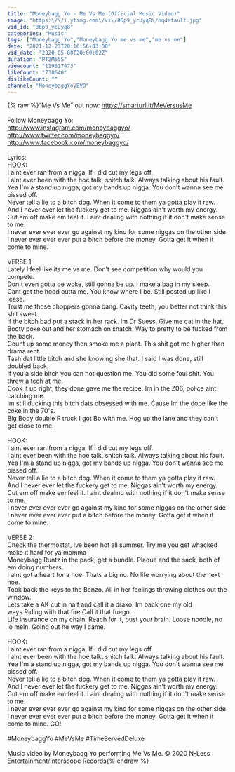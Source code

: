 ```yaml
---
title: "Moneybagg Yo - Me Vs Me (Official Music Video)"
image: "https:\/\/i.ytimg.com\/vi\/86p9_ycUyq8\/hqdefault.jpg"
vid_id: "86p9_ycUyq8"
categories: "Music"
tags: ["Moneybagg Yo","Moneybagg Yo me vs me","me vs me"]
date: "2021-12-23T20:16:56+03:00"
vid_date: "2020-05-08T20:00:02Z"
duration: "PT2M55S"
viewcount: "119627473"
likeCount: "738640"
dislikeCount: ""
channel: "MoneybaggYoVEVO"
---
```

{% raw %}“Me Vs Me” out now: <a rel="nofollow" target="blank" href="https://smarturl.it/MeVersusMe">https://smarturl.it/MeVersusMe</a> <br /> <br />Follow Moneybagg Yo:<br /><a rel="nofollow" target="blank" href="http://www.instagram.com/moneybaggyo/">http://www.instagram.com/moneybaggyo/</a><br /><a rel="nofollow" target="blank" href="http://www.twitter.com/moneybaggyo/">http://www.twitter.com/moneybaggyo/</a><br /><a rel="nofollow" target="blank" href="http://www.facebook.com/moneybaggyo/">http://www.facebook.com/moneybaggyo/</a><br /> <br />Lyrics:<br />HOOK:<br />I aint ever ran from a nigga, If I did cut my legs off.<br />I aint ever been with the hoe talk, snitch talk. Always talking about his fault.<br />Yea I'm a stand up nigga, got my bands up nigga. You don't wanna see me pissed off.<br />Never tell a lie to a bitch dog. When it come to them ya gotta play it raw.<br />And I never ever let the fuckery get to me. Niggas ain't worth my energy.<br />Cut em off make em feel it. I aint dealing with nothing if it don't make sense to me.<br />I never ever ever ever go against my kind for some niggas on the other side<br />I never ever ever ever put a bitch before the money. Gotta get it when it come to mine.<br /> <br />VERSE 1:<br />Lately I feel like its me vs me. Don't see competition why would you compete.<br />Don't even gotta be woke, still gonna be up. I make a bag in my sleep.<br />Cant get the hood outta me. You know where I be. Still posted up like I lease.<br />Trust me those choppers gonna bang. Cavity teeth, you better not think this shit sweet.<br />If the bitch bad put a stack in her rack. Im Dr Suess, Give me cat in the hat.<br />Booty poke out and her stomach on snatch. Way to pretty to be fucked from the back.<br />Count up some money then smoke me a plant. This shit got me higher than drama rent.<br />Tash dat little bitch and she knowing she that. I said I was done, still doubled back.<br />If you a side bitch you can not question me. You did some foul shit. You threw a tech at me.<br />Cook it up right, they done gave me the recipe. Im in the Z06, police aint catching me.<br />Im still ducking this bitch dats obsessed with me. Cause Im the dope like the coke in the 70's.<br />Big Body double R truck I got Bo with me. Hog up the lane and they can't get close to me.<br /> <br />HOOK:<br />I aint ever ran from a nigga, If I did cut my legs off.<br />I aint ever been with the hoe talk, snitch talk. Always talking about his fault.<br />Yea I'm a stand up nigga, got my bands up nigga. You don't wanna see me pissed off.<br />Never tell a lie to a bitch dog. When it come to them ya gotta play it raw.<br />And I never ever let the fuckery get to me. Niggas ain't worth my energy.<br />Cut em off make em feel it. I aint dealing with nothing if it don't make sense to me.<br />I never ever ever ever go against my kind for some niggas on the other side<br />I never ever ever ever put a bitch before the money. Gotta get it when it come to mine.<br /> <br />VERSE 2:<br />Check the thermostat, Ive been hot all summer. Try me you get whacked make it hard for ya momma<br />Moneybagg Runtz in the pack, get a bundle. Plaque and the sack, both of em doing numbers.<br />I aint got a heart for a hoe. Thats a big no. No life worrying about the next hoe.<br />Took back the keys to the Benzo. All in her feelings throwing clothes out the window.<br />Lets take a AK cut in half and call it a drako. Im back one my old ways.Riding with that fire Call it that fuego.<br />Life insurance on my chain. Reach for it, bust your brain. Loose noodle, no lo mein. Going out he way I came.<br /> <br />HOOK:<br />I aint ever ran from a nigga, If I did cut my legs off.<br />I aint ever been with the hoe talk, snitch talk. Always talking about his fault.<br />Yea I'm a stand up nigga, got my bands up nigga. You don't wanna see me pissed off.<br />Never tell a lie to a bitch dog. When it come to them ya gotta play it raw.<br />And I never ever let the fuckery get to me. Niggas ain't worth my energy.<br />Cut em off make em feel it. I aint dealing with nothing if it don't make sense to me.<br />I never ever ever ever go against my kind for some niggas on the other side<br />I never ever ever ever put a bitch before the money. Gotta get it when it come to mine. GO!<br /> <br />#MoneybaggYo #MeVsMe #TimeServedDeluxe<br /> <br />Music video by Moneybagg Yo performing Me Vs Me. © 2020 N-Less Entertainment/Interscope Records{% endraw %}
